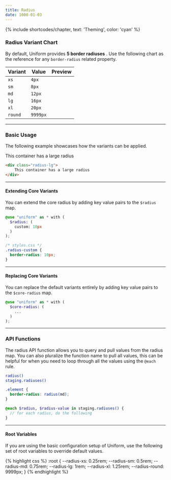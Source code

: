 ```yaml
---
title: Radius
date: 1000-01-03
---
```


{% include shortcodes/chapter, text: 'Theming', color: 'cyan' %}

### Radius Variant Chart

By default, Uniform provides **5 border radiuses** . Use the following chart as the reference for any `border-radius` related property.

<table class="table">
  <thead class="uppercase font-xs font-600 tracking-1 color-black">
    <tr>
      <th>
        Variant
      </th>
      <th>
        Value
      </th>
      <th>
        Preview
      </th>
    </tr>
  </thead>
  <tbody class="font-sm">
    <tr>
      <td><code class="color-teal-500">xs</code></td>
      <td><code class="color-gray-600">4px</code></td>
      <td>
        <div class="radius-sm bg-black w-12 h-12"></div>
      </td>
    </tr>
    <tr>
      <td><code class="color-teal-500">sm</code></td>
      <td><code class="color-gray-600">8px</code></td>
      <td>
        <div class="radius-sm bg-black w-12 h-12"></div>
      </td>
    </tr>
    <tr>
      <td><code class="color-teal-500">md</code></td>
      <td><code class="color-gray-600">12px</code></td>
      <td>
        <div class="radius-md bg-black w-12 h-12"></div>
      </td>
    </tr>
    <tr>
      <td><code class="color-teal-500">lg</code></td>
      <td><code class="color-gray-600">16px</code></td>
      <td>
        <div class="radius-lg bg-black w-12 h-12"></div>
      </td>
    </tr>
    <tr>
      <td><code class="color-teal-500">xl</code></td>
      <td><code class="color-gray-600">20px</code></td>
      <td>
        <div class="radius-lg bg-black w-12 h-12"></div>
      </td>
    </tr>
    <tr>
      <td><code class="color-teal-500">round</code></td>
      <td><code class="color-gray-600">9999px</code></td>
      <td>
        <div class="radius-round bg-black w-12 h-12"></div>
      </td>
    </tr>
  </tbody>
</table>

---

### Basic Usage

The following example showcases how the variants can be applied.

<section class="radius-sm bg-silver-100 p-6">
  <div class="w-100p p-5 bg-white align-center shadow-3 radius-lg">
    This container has a large radius
  </div>
</section>

```html
<div class="radius-lg">
	This container has a large radius
</div>
```

---

#### Extending Core Variants

You can extend the core radius by adding key value pairs to the `$radius` map.

```scss
@use "uniform" as * with (
  $radius: (
    custom: 10px
  )
);
```

```css
/* styles.css */
.radius-custom {
  border-radius: 10px;
}
```

---

#### Replacing Core Variants

You can replace the default variants entirely by adding key value pairs to the `$core-radius` map.

```scss
@use "uniform" as * with (
  $core-radius: (
    ...
  )
);
```

---

### API Functions

The radius API function allows you to query and pull values from the radius map. You can also pluralize the function name to pull all values, this can be helpful for when you need to loop through all the values using the `@each` rule.

```bash
radius()
staging.radiuses()
```

```scss
.element {
  border-radius: radius(md);
}

@each $radius, $radius-value in staging.radiuses() {
  // for each radius, do the following
}
```

---

#### Root Variables

If you are using the basic configuration setup of Uniform, use the following set of root variables to override default values.

<div class="bg-black radius-sm h-25 overflow-auto">
{% highlight css %}
:root {
  --radius-xs: 0.25rem;
  --radius-sm: 0.5rem;
  --radius-md: 0.75rem;
  --radius-lg: 1rem;
  --radius-xl: 1.25rem;
  --radius-round: 9999px;
}
{% endhighlight %}
</div>